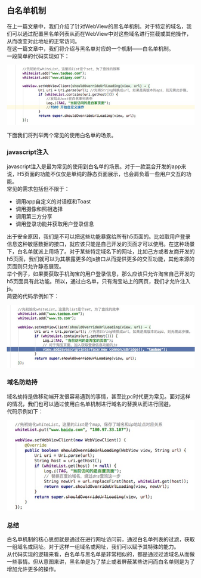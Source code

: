## 白名单机制
在上一篇文章中，我们介绍了针对WebView的黑名单机制。对于特定的域名，我们可以通过配置黑名单列表从而在WebView中对这些域名进行拦截或其他操作，从而改变对此地址的正常访问。  
在这一篇文章中，我们将介绍与黑名单对应的一个机制——白名单机制。  
一段简单的代码实现如下：  

![示例](./pic/3-1.jpeg)

  下面我们将列举两个常见的使用白名单的场景。

### javascript注入
javascript注入是最为常见的使用到白名单的场景。对于一款混合开发的app来说，H5页面的功能不仅仅是单纯的静态页面展示，也会肩负着一些用户交互的功能。  
常见的需求包括但不限于：
- 调用app自定义的对话框和Toast
- 调用摄像和照相选择
- 调用第三方分享
- 调用登录功能并获取用户登录信息    

出于安全原因，我们是不可以把这些功能暴露给所有h5页面的。比如取用户登录信息这种敏感数据的接口，就应该只能是自己开发的页面才可以使用。在这种场景下，白名单就派上用场了。对于某些特定域名下的网址，比如己方或者友商开发的h5页面，我们就可以为其暴露更多的js接口从而提供更多的交互功能，其他来源的页面则只允许静态展现。  
举个例子，如果要获取手机淘宝的用户登录信息，那么应该只允许淘宝自己开发的h5页面具有此功能。所以，通过白名单，只有淘宝站上的网页，我们才允许注入js。  
简要的代码示例如下：  

![js注入](./pic/3-2.jpeg)

### 域名防劫持
域名劫持是做移动端开发很容易遇到的事情，甚至比pc时代更为常见。面对这样的情况，我们也可以通过使用白名单机制进行域名的替换从而进行回避。  
代码示例如下：  

![域名劫持](./pic/3-3.jpeg)

### 总结
白名单机制的核心思想就是通过在进行网址访问前，通过白名单列表的过滤，获取一组域名或网址。对于这样一组域名或网址，我们可以赋予其特殊的能力。  
从代码实现的逻辑来看，白名单与黑名单是非常相似的，都是通过过滤域名从而做一些事情。但从意图来讲，黑名单是为了禁止或者屏蔽某些访问而白名单则是为了增加允许更多的操作。  
